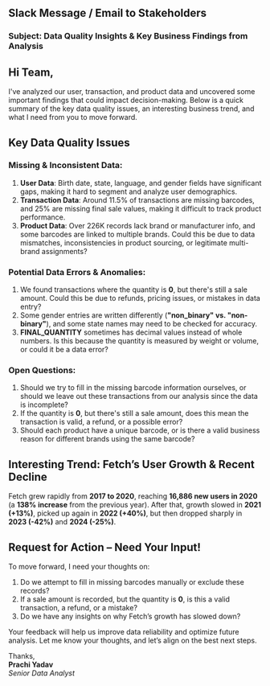 ## Slack Message / Email to Stakeholders  

### **Subject: Data Quality Insights & Key Business Findings from Analysis**  

## Hi Team,
I've analyzed our user, transaction, and product data and uncovered some important findings that could impact decision-making. Below is a quick summary of the key data quality issues, an interesting business trend, and what I need from you to move forward.

## Key Data Quality Issues 

### Missing & Inconsistent Data:
1. **User Data**: Birth date, state, language, and gender fields have significant gaps, making it hard to segment and analyze user demographics.
2. **Transaction Data**: Around 11.5% of transactions are missing barcodes, and 25% are missing final sale values, making it difficult to track product performance.
3. **Product Data**: Over 226K records lack brand or manufacturer info, and some barcodes are linked to multiple brands. Could this be due to data mismatches, inconsistencies in product sourcing, or legitimate multi-brand assignments?

### Potential Data Errors & Anomalies:
1. We found transactions where the quantity is **0**, but there's still a sale amount. Could this be due to refunds, pricing issues, or mistakes in data entry?
2.  Some gender entries are written differently (**"non_binary" vs. "non-binary"**), and some state names may need to be checked for accuracy.
3.  **FINAL_QUANTITY** sometimes has decimal values instead of whole numbers. Is this because the quantity is measured by weight or volume, or could it be a data error?

### Open Questions:
1. Should we try to fill in the missing barcode information ourselves, or should we leave out these transactions from our analysis since the data is incomplete?
2. If the quantity is **0**, but there's still a sale amount, does this mean the transaction is valid, a refund, or a possible error?
3. Should each product have a unique barcode, or is there a valid business reason for different brands using the same barcode?

## Interesting Trend: Fetch’s User Growth & Recent Decline

Fetch grew rapidly from **2017 to 2020**, reaching **16,886 new users in 2020** (a **138% increase** from the previous year).
After that, growth slowed in **2021 (+13%)**, picked up again in **2022 (+40%)**, but then dropped sharply in **2023 (-42%)** and **2024 (-25%)**.

## Request for Action – Need Your Input!
To move forward, I need your thoughts on:

1. Do we attempt to fill in missing barcodes manually or exclude these records?
2. If a sale amount is recorded, but the quantity is **0**, is this a valid transaction, a refund, or a mistake?
3. Do we have any insights on why Fetch’s growth has slowed down?

Your feedback will help us improve data reliability and optimize future analysis. Let me know your thoughts, and let’s align on the best next steps.

Thanks,  
**Prachi Yadav**  
*Senior Data Analyst*
